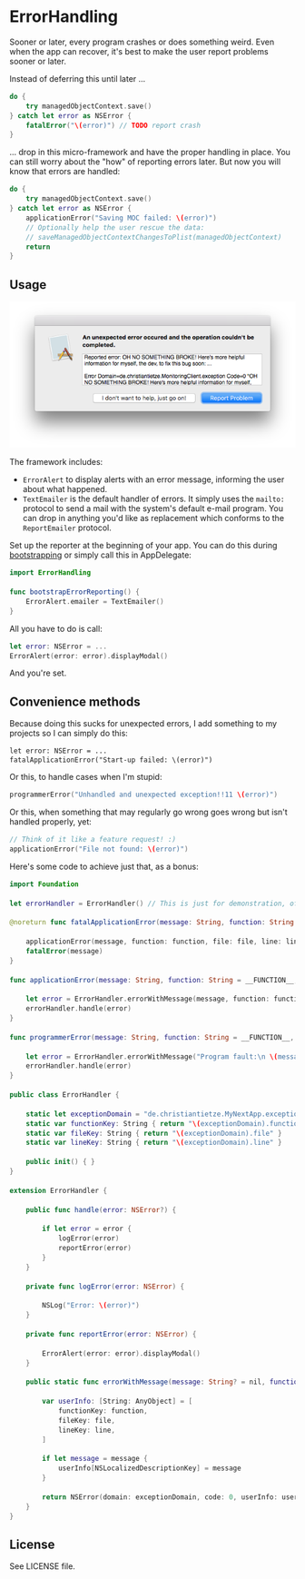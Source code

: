 # ErrorHandling

Sooner or later, every program crashes or does something weird. Even when the app can recover, it's best to make the user report problems sooner or later.

Instead of deferring this until later ...

```swift
do {
    try managedObjectContext.save()
} catch let error as NSError {
    fatalError("\(error)") // TODO report crash
}
```

... drop in this micro-framework and have the proper handling in place. You can still worry about the "how" of reporting errors later. But now you will know that errors are handled:


```swift
do {
    try managedObjectContext.save()
} catch let error as NSError {
    applicationError("Saving MOC failed: \(error)")
    // Optionally help the user rescue the data:
    // saveManagedObjectContextChangesToPlist(managedObjectContext)
    return 
}
```

## Usage

![Default Error Dialog](screenshot.png)

The framework includes:

* `ErrorAlert` to display alerts with an error message, informing the user about what happened.
* `TextEmailer` is the default handler of errors. It simply uses the `mailto:` protocol to send a mail with the system's default e-mail program. You can drop in anything you'd like as replacement which conforms to the `ReportEmailer` protocol.

Set up the reporter at the beginning of your app. You can do this during [bootstrapping](http://christiantietze.de/posts/2015/10/bootstrapping-appdelegate/) or simply call this in AppDelegate:

```swift
import ErrorHandling

func bootstrapErrorReporting() {
    ErrorAlert.emailer = TextEmailer()
}
```

All you have to do is call:

```swift
let error: NSError = ...
ErrorAlert(error: error).displayModal()
```
    
And you're set.


## Convenience methods

Because doing this sucks for unexpected errors, I add something to my projects so I can simply do this:

```
let error: NSError = ...
fatalApplicationError("Start-up failed: \(error)")
```

Or this, to handle cases when I'm stupid:

```swift
programmerError("Unhandled and unexpected exception!!11 \(error)")
```
    
Or this, when something that may regularly go wrong goes wrong but isn't handled properly, yet:

```swift
// Think of it like a feature request! :)
applicationError("File not found: \(error)")
```

Here's some code to achieve just that, as a bonus:

```swift
import Foundation

let errorHandler = ErrorHandler() // This is just for demonstration, of course

@noreturn func fatalApplicationError(message: String, function: String = __FUNCTION__, file: String = __FILE__, line: Int = __LINE__) {

    applicationError(message, function: function, file: file, line: line)
    fatalError(message)
}

func applicationError(message: String, function: String = __FUNCTION__, file: String = __FILE__, line: Int = __LINE__) {

    let error = ErrorHandler.errorWithMessage(message, function: function, file: file, line: line)
    errorHandler.handle(error)
}

func programmerError(message: String, function: String = __FUNCTION__, file: String = __FILE__, line: Int = __LINE__) {

    let error = ErrorHandler.errorWithMessage("Program fault:\n \(message)", function: function, file: file, line: line)
    errorHandler.handle(error)
}

public class ErrorHandler {

    static let exceptionDomain = "de.christiantietze.MyNextApp.exception"
    static var functionKey: String { return "\(exceptionDomain).function" }
    static var fileKey: String { return "\(exceptionDomain).file" }
    static var lineKey: String { return "\(exceptionDomain).line" }

    public init() { }
}

extension ErrorHandler {

    public func handle(error: NSError?) {
    
        if let error = error {
            logError(error)
            reportError(error)
        }
    }
    
    private func logError(error: NSError) {
        
        NSLog("Error: \(error)")
    }
    
    private func reportError(error: NSError) {

        ErrorAlert(error: error).displayModal()
    }

    public static func errorWithMessage(message: String? = nil, function: String = __FUNCTION__, file: String = __FILE__, line: Int = __LINE__) -> NSError {
    
        var userInfo: [String: AnyObject] = [
            functionKey: function,
            fileKey: file,
            lineKey: line,
        ]
    
        if let message = message {
            userInfo[NSLocalizedDescriptionKey] = message
        }
    
        return NSError(domain: exceptionDomain, code: 0, userInfo: userInfo)
    }
}
```

## License

See LICENSE file.
